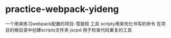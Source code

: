 # practice-webpack-yideng
一个用来练习webpack配置的项目-雪狼班
工具
scripty用来优化书写的命令
在项目的根目录中创建scripts文件夹
jscpd
用于检查代码重复的工具